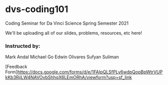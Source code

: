 # dvs-coding101
Coding Seminar for Da Vinci Science Spring Semester 2021

We'll be uploading all of our slides, problems, resources, etc here!

### Instructed by:
Mark Andal
Michael Go
Edwin Olivares
Sufyan Suliman

[Feedback Form]https://docs.google.com/forms/d/e/1FAIpQLSfPLy6wdpQopBpWtrVUPkKb3RjiLW4NAVOvbShhqX6LEmORhA/viewform?usp=sf_link
